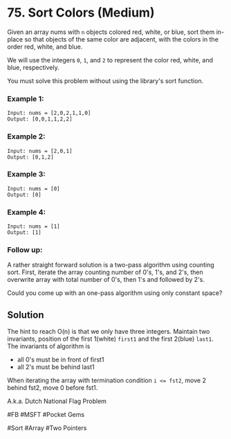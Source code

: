 # 75. Sort Colors (Medium)

Given an array nums with `n` objects colored red, white, or blue, sort them in-place so that objects of the same color are adjacent, with the colors in the order red, white, and blue.

We will use the integers `0`, `1`, and `2` to represent the color red, white, and blue, respectively.

You must solve this problem without using the library's sort function.

### Example 1:

```
Input: nums = [2,0,2,1,1,0]
Output: [0,0,1,1,2,2]
```

### Example 2:

```
Input: nums = [2,0,1]
Output: [0,1,2]
```

### Example 3:

```
Input: nums = [0]
Output: [0]
```

### Example 4:

```
Input: nums = [1]
Output: [1]
```

### Follow up:

A rather straight forward solution is a two-pass algorithm using counting sort.
First, iterate the array counting number of 0's, 1's, and 2's, then overwrite array with total number of 0's, then 1's and followed by 2's.

Could you come up with an one-pass algorithm using only constant space?

## Solution

The hint to reach O(n) is that we only have three integers. Maintain two invariants, position of the first 1(white) `first1` and the first 2(blue) `last1`.
The invariants of algorithm is

- all 0's must be in front of first1
- all 2's must be behind last1

When iterating the array with termination condition `i <= fst2`, move 2 behind fst2, move 0 before fst1.

A.k.a. Dutch National Flag Problem

#FB #MSFT #Pocket Gems

#Sort #Array #Two Pointers
